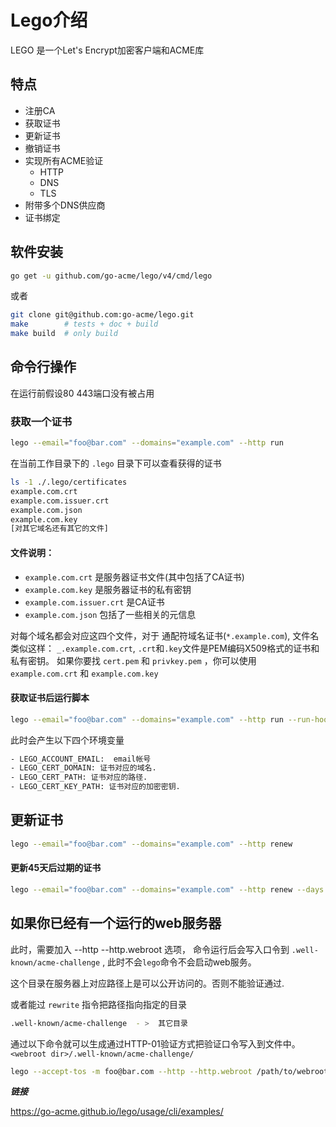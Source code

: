 # Lego介绍

LEGO 是一个Let's Encrypt加密客户端和ACME库

## 特点

- 注册CA
- 获取证书
- 更新证书
- 撤销证书
- 实现所有ACME验证
    - HTTP
    - DNS
    - TLS
- 附带多个DNS供应商
- 证书绑定

## 软件安装

```bash
go get -u github.com/go-acme/lego/v4/cmd/lego
```
或者
```bash
git clone git@github.com:go-acme/lego.git
make        # tests + doc + build
make build  # only build
```

## 命令行操作
在运行前假设80 443端口没有被占用

### 获取一个证书
```bash
lego --email="foo@bar.com" --domains="example.com" --http run
```
在当前工作目录下的 `.lego` 目录下可以查看获得的证书
```bash
ls -1 ./.lego/certificates
example.com.crt
example.com.issuer.crt
example.com.json
example.com.key
[对其它域名还有其它的文件]
```

#### 文件说明：

- `example.com.crt` 是服务器证书文件(其中包括了CA证书)
- `example.com.key` 是服务器证书的私有密钥
- `example.com.issuer.crt` 是CA证书
- `example.com.json` 包括了一些相关的元信息

对每个域名都会对应这四个文件，对于 通配符域名证书(`*.example.com`), 文件名类似这样： `_.example.com.crt`, `.crt`和`.key`文件是PEM编码X509格式的证书和私有密钥。 如果你要找 `cert.pem` 和 `privkey.pem` ，你可以使用 `example.com.crt` 和  `example.com.key`


#### 获取证书后运行脚本
```bash
lego --email="foo@bar.com" --domains="example.com" --http run --run-hook="./myscript.sh"
```
此时会产生以下四个环境变量

```bash
- LEGO_ACCOUNT_EMAIL:  email帐号
- LEGO_CERT_DOMAIN: 证书对应的域名.
- LEGO_CERT_PATH: 证书对应的路径.
- LEGO_CERT_KEY_PATH: 证书对应的加密密钥.
```

## 更新证书

```bash
lego --email="foo@bar.com" --domains="example.com" --http renew
```

#### 更新45天后过期的证书
```bash
lego --email="foo@bar.com" --domains="example.com" --http renew --days 45
```

## 如果你已经有一个运行的web服务器

此时，需要加入 --http --http.webroot 选项， 命令运行后会写入口令到 `.well-known/acme-challenge` , 此时不会`lego`命令不会启动web服务。

这个目录在服务器上对应路径上是可以公开访问的。否则不能验证通过.

或者能过 `rewrite` 指令把路径指向指定的目录

```bash
.well-known/acme-challenge  - >  其它目录
```

通过以下命令就可以生成通过HTTP-01验证方式把验证口令写入到文件中。
`<webroot dir>/.well-known/acme-challenge/`

```bash
lego --accept-tos -m foo@bar.com --http --http.webroot /path/to/webroot -d example.com run
```

___链接___

https://go-acme.github.io/lego/usage/cli/examples/
